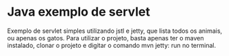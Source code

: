 # Java exemplo de servlet
Exemplo de servlet simples utilizando jstl e jetty, que lista todos os animais, ou apenas os gatos.
Para utilizar o projeto, basta apenas ter o maven instalado, clonar o projeto e digitar o comando mvn jetty: run no terminal. 
